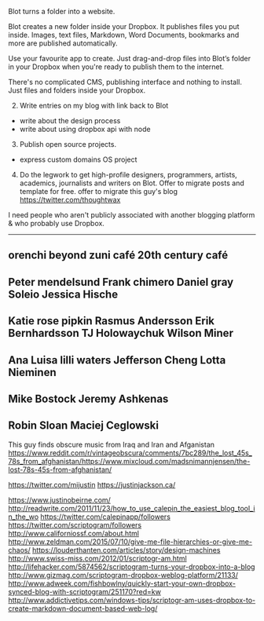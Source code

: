 Blot turns a folder into a website.

Blot creates a new folder inside your Dropbox. It publishes files you put inside. Images, text files, Markdown, Word Documents, bookmarks and more are published automatically.

Use your favourite app to create. Just drag-and-drop files into Blot’s folder in your Dropbox when you're ready to publish them to the internet.

There's no complicated CMS, publishing interface and nothing to install. Just files and folders inside your Dropbox.



2. Write entries on my blog with link back to Blot
  - write about the design process
  - write about using dropbox api with node
3. Publish open source projects.
  - express custom domains OS project
4. Do the legwork to get high-profile designers, programmers, artists, academics, journalists and writers on Blot. Offer to migrate posts and template for free.
  offer to migrate this guy's blog https://twitter.com/thoughtwax

I need people who aren't publicly associated with another
blogging platform & who probably use Dropbox.

-------------
orenchi beyond
zuni café
20th century café
-------------
Peter mendelsund
Frank chimero
Daniel gray
Soleio
Jessica Hische
-------------
Katie rose pipkin
Rasmus Andersson
Erik Bernhardsson
TJ Holowaychuk
Wilson Miner
-------------
Ana Luisa
lilli waters
Jefferson Cheng
Lotta Nieminen
-------------
Mike Bostock
Jeremy Ashkenas
-------------
Robin Sloan
Maciej Ceglowski
-------------

This guy finds obscure music from Iraq and Iran and Afganistan
https://www.reddit.com/r/vintageobscura/comments/7bc289/the_lost_45s_78s_from_afghanistan/https://www.mixcloud.com/madsnimannjensen/the-lost-78s-45s-from-afghanistan/

https://twitter.com/mijustin
https://justinjackson.ca/

https://www.justinobeirne.com/
http://readwrite.com/2011/11/23/how_to_use_calepin_the_easiest_blog_tool_in_the_wo
https://twitter.com/calepinapp/followers
https://twitter.com/scriptogram/followers
http://www.californiossf.com/about.html
http://www.zeldman.com/2015/07/10/give-me-file-hierarchies-or-give-me-chaos/
https://louderthanten.com/articles/story/design-machines
http://www.swiss-miss.com/2012/01/scriptogr-am.html
http://lifehacker.com/5874562/scriptogram-turns-your-dropbox-into-a-blog
http://www.gizmag.com/scriptogram-dropbox-weblog-platform/21133/
http://www.adweek.com/fishbowlny/quickly-start-your-own-dropbox-synced-blog-with-scriptogram/251170?red=kw
http://www.addictivetips.com/windows-tips/scriptogr-am-uses-dropbox-to-create-markdown-document-based-web-log/